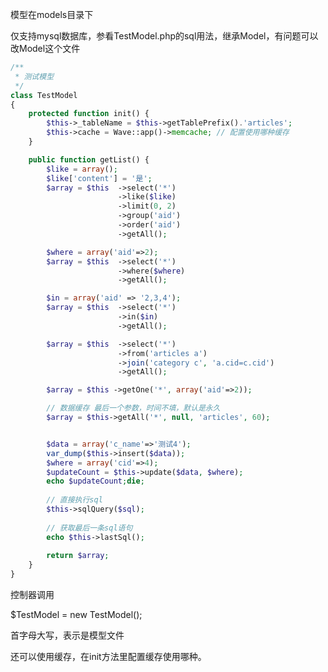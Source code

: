 <!--
author: 许萍
date: 2015-11-20
title: 模型
tags: 基本功能
category: 基本功能
status: publish
summary: Wavephp框架，轻量PHP框架，MVC分离，快速开发项目
-->

模型在models目录下

仅支持mysql数据库，参看TestModel.php的sql用法，继承Model，有问题可以改Model这个文件

```php
/**
 * 测试模型
 */
class TestModel
{
    protected function init() {
        $this->_tableName = $this->getTablePrefix().'articles';
        $this->cache = Wave::app()->memcache; // 配置使用哪种缓存
    }

    public function getList() {
        $like = array();
        $like['content'] = '是';
        $array = $this  ->select('*')
                        ->like($like)
                        ->limit(0, 2)
                        ->group('aid')
                        ->order('aid')
                        ->getAll();

        $where = array('aid'=>2);
        $array = $this  ->select('*')
                        ->where($where)
                        ->getAll();

        $in = array('aid' => '2,3,4');
        $array = $this  ->select('*')
                        ->in($in)
                        ->getAll();

        $array = $this  ->select('*')
                        ->from('articles a')
                        ->join('category c', 'a.cid=c.cid')
                        ->getAll();

        $array = $this ->getOne('*', array('aid'=>2));

        // 数据缓存 最后一个参数，时间不填，默认是永久
        $array = $this->getAll('*', null, 'articles', 60);


        $data = array('c_name'=>'测试4');
        var_dump($this->insert($data));
        $where = array('cid'=>4);
        $updateCount = $this->update($data, $where);
        echo $updateCount;die;
        
        // 直接执行sql
        $this->sqlQuery($sql);
        
        // 获取最后一条sql语句
        echo $this->lastSql();
        
        return $array;
    }
}
```

控制器调用

$TestModel = new TestModel();

首字母大写，表示是模型文件

还可以使用缓存，在init方法里配置缓存使用哪种。


